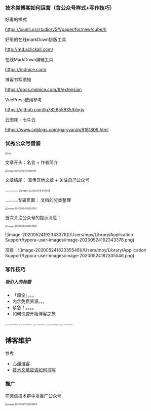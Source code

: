 ### 技术类博客如何运营（含公众号样式+写作技巧）

好看的样式

https://xiumi.us/studio/v5#/paper/for/new/cube/0

好用的在线markDown排版工具

http://md.aclickall.com/

在线MarkDown编辑工具

https://mdnice.com/

博客书写须知

https://docs.mdnice.com/#/extension

VuePress使用参考

https://github.com/lq782655835/blogs

云图床 - 七牛云

https://www.cnblogs.com/garyyan/p/9181809.html

### 优秀公众号借鉴



<img src="https://mmbiz.qpic.cn/mmbiz_jpg/zPkNS9m6iatL89jWea4mudMSvwxuotGka0D1ZhZz7KjbM2ja27xuyjfRibUcMUWniabCBsrEbcm8DvmbgN8tN0uxQ/640?wx_fmt=jpeg&amp;wxfrom=5&amp;wx_lazy=1&amp;wx_co=1" alt="img" style="zoom:50%;" />

文章开头：名言 + 作者简介

<img src="/Users/mpy/Library/Application Support/typora-user-images/image-20200524181359216.png" alt="image-20200524181359216" style="zoom:50%;" />

文章结尾： 宣传其他文章 + 关注自己公众号















<img src="/Users/mpy/Library/Application Support/typora-user-images/image-20200529182010996.png" alt="image-20200529182010996" style="zoom:20%;" />

<img src="/Users/mpy/Library/Application Support/typora-user-images/image-20200524181554956.png" alt="image-20200524181554956" style="zoom:50%;" />

<img src="/Users/mpy/Library/Application Support/typora-user-images/image-20200529145752800.png" alt="image-20200529145752800" style="zoom:20%;" />专辑页面： 文档的分类整理

<img src="/Users/mpy/Library/Application Support/typora-user-images/image-20200524182202160.png" alt="image-20200524182202160" style="zoom:50%;" />

首次关注公众号的提示消息：

<img src="/Users/mpy/Library/Application Support/typora-user-images/image-20200524182253941.png" alt="image-20200524182253941" style="zoom:50%;" />

![image-20200524192343378](/Users/mpy/Library/Application Support/typora-user-images/image-20200524192343378.png)

项目：![image-20200524182335546](/Users/mpy/Library/Application Support/typora-user-images/image-20200524182335546.png)



### 写作技巧

##### 吸引人的标题

- 「超全」。。。
- 内含免费资源。。。
- 紧急！。。。。
- 如何快速开始博客之旅



<img src="/Users/mpy/Library/Application Support/typora-user-images/image-20200524184825625.png" alt="image-20200524184825625" style="zoom:20%;" />

<img src="/Users/mpy/Library/Application Support/typora-user-images/image-20200524191038085.png" alt="image-20200524191038085" style="zoom:20%;" />

<img src="/Users/mpy/Library/Application Support/typora-user-images/image-20200524191329202.png" alt="image-20200524191329202" style="zoom:20%;" />

<img src="/Users/mpy/Library/Application Support/typora-user-images/image-20200524191451205.png" alt="image-20200524191451205" style="zoom:20%;" />

<img src="/Users/mpy/Library/Application Support/typora-user-images/image-20200525110552892.png" alt="image-20200525110552892" style="zoom:20%;" />

## 博客维护

参考

- [心谭博客](xin-tan.com)
- [技术文章应该如何书写 ](https://juejin.im/post/5ecbdff6e51d45783e17a7a1)

### 推广

在微信技术群中发推广公众号

<img src="/Users/mpy/Library/Application Support/typora-user-images/image-20200527182203888.png" alt="image-20200527182203888" style="zoom:50%;" />